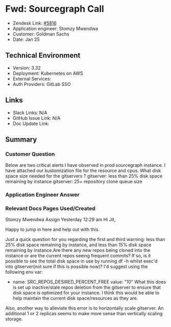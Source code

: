 
# Fwd: Sourcegraph Call <!-- Ticket Title  Hint: include keywords to make it searchable -->

- Zendesk Link: [#5816](https://sourcegraph.zendesk.com/agent/tickets/5816)
- Application engineer: Stomzy Mwendwa
- Customer: Goldman Sachs <!-- Redact if this contains personally identifying information -->
- Date: Jan 25

<!-- Data populated from integration, speak to Ben Gordon or Michael Bali if not working -->
<!-- During Internal team trial, fill missing data manually (we are waiting for all data to sync) -->

## Technical Environment
- Version: ​3.32
- Deployment: Kubernetes on AWS
- External Services: 
- Auth Providers: GitLab SSO


## Links
<!-- Data for application engineer manual entry -->
- Slack Links: N/A
- GitHub Issue Link: N/A
- Doc Update Link:

## Summary
### Customer Question
Below are two critical alerts I have observed in prod sourcegraph instance. I have attached our kustomization file for the resource and cpus. What disk space size needed for the gitservers ?
gitserver: less than 25% disk space remaining by instance
gitserver: 25+ repository clone queue size
### Application Engineer Answer

### Relevant Docs Pages Used/Created

Stomzy Mwendwa
Assign
Yesterday 12:29 am
Hi Jit,

Happy to jump in here and help out with this.

Just a quick question for you regarding the first and third warning: less than 25% disk space remaining by instance, and less than 15% disk space remaining by instance.Are there any new repos being cloned into the instance or are the current repos seeing frequent commits? If so, is it possible to see the total disk space in use by running df -h whilst exec'd into gitserver(not sure if this is possible now)? I'd suggest using the following env var:

- name: SRC_REPOS_DESIRED_PERCENT_FREE
value: "10"
What this does is set up inactive/stale repos deletion from the gitserver to ensure that disk space is optimized for your instance. I think this would be able to help maintain the current disk space/resources as they are.


Also, another way to alleviate this error is to horizontally scale gitserver. An additional 1 or 2 replicas seems to make more sense than vertically scaling storage.

<!-- Once complete, upload a copy to https://github.com/sourcegraph/support-tools-internal/tree/main/resolved-tickets as a .md file -->
<!-- Name the file 5816.md -->
